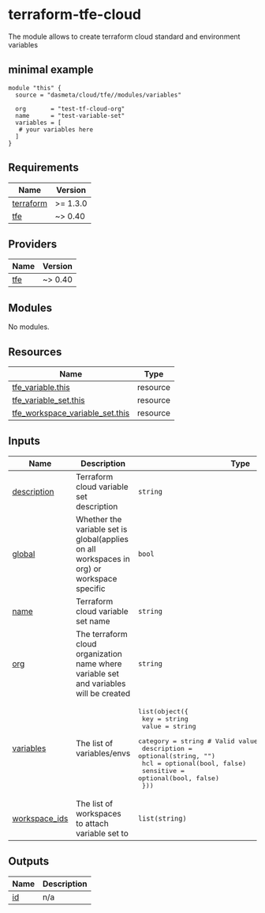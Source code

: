# terraform-tfe-cloud
The module allows to create terraform cloud standard and environment variables

## minimal example
```hcl
module "this" {
  source = "dasmeta/cloud/tfe//modules/variables"

  org       = "test-tf-cloud-org"
  name      = "test-variable-set"
  variables = [
   # your variables here
  ]
}
```
<!-- BEGINNING OF PRE-COMMIT-TERRAFORM DOCS HOOK -->
## Requirements

| Name | Version |
|------|---------|
| <a name="requirement_terraform"></a> [terraform](#requirement\_terraform) | >= 1.3.0 |
| <a name="requirement_tfe"></a> [tfe](#requirement\_tfe) | ~> 0.40 |

## Providers

| Name | Version |
|------|---------|
| <a name="provider_tfe"></a> [tfe](#provider\_tfe) | ~> 0.40 |

## Modules

No modules.

## Resources

| Name | Type |
|------|------|
| [tfe_variable.this](https://registry.terraform.io/providers/hashicorp/tfe/latest/docs/resources/variable) | resource |
| [tfe_variable_set.this](https://registry.terraform.io/providers/hashicorp/tfe/latest/docs/resources/variable_set) | resource |
| [tfe_workspace_variable_set.this](https://registry.terraform.io/providers/hashicorp/tfe/latest/docs/resources/workspace_variable_set) | resource |

## Inputs

| Name | Description | Type | Default | Required |
|------|-------------|------|---------|:--------:|
| <a name="input_description"></a> [description](#input\_description) | Terraform cloud variable set description | `string` | `""` | no |
| <a name="input_global"></a> [global](#input\_global) | Whether the variable set is global(applies on all workspaces in org) or workspace specific | `bool` | `false` | no |
| <a name="input_name"></a> [name](#input\_name) | Terraform cloud variable set name | `string` | n/a | yes |
| <a name="input_org"></a> [org](#input\_org) | The terraform cloud organization name where variable set and variables will be created | `string` | n/a | yes |
| <a name="input_variables"></a> [variables](#input\_variables) | The list of variables/envs | <pre>list(object({<br/>    key         = string<br/>    value       = string<br/>    category    = string # Valid values are terraform or env<br/>    description = optional(string, "")<br/>    hcl         = optional(bool, false)<br/>    sensitive   = optional(bool, false)<br/>  }))</pre> | `[]` | no |
| <a name="input_workspace_ids"></a> [workspace\_ids](#input\_workspace\_ids) | The list of workspaces to attach variable set to | `list(string)` | `[]` | no |

## Outputs

| Name | Description |
|------|-------------|
| <a name="output_id"></a> [id](#output\_id) | n/a |
<!-- END OF PRE-COMMIT-TERRAFORM DOCS HOOK -->
